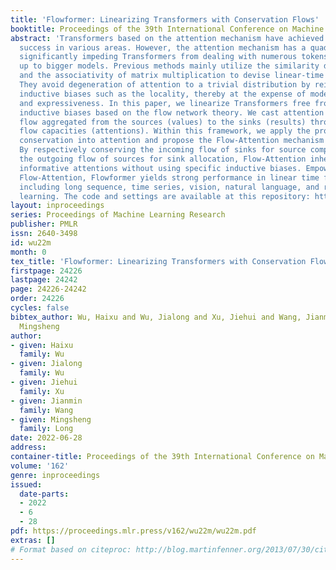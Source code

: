 ```yaml
---
title: 'Flowformer: Linearizing Transformers with Conservation Flows'
booktitle: Proceedings of the 39th International Conference on Machine Learning
abstract: 'Transformers based on the attention mechanism have achieved impressive
  success in various areas. However, the attention mechanism has a quadratic complexity,
  significantly impeding Transformers from dealing with numerous tokens and scaling
  up to bigger models. Previous methods mainly utilize the similarity decomposition
  and the associativity of matrix multiplication to devise linear-time attention mechanisms.
  They avoid degeneration of attention to a trivial distribution by reintroducing
  inductive biases such as the locality, thereby at the expense of model generality
  and expressiveness. In this paper, we linearize Transformers free from specific
  inductive biases based on the flow network theory. We cast attention as the information
  flow aggregated from the sources (values) to the sinks (results) through the learned
  flow capacities (attentions). Within this framework, we apply the property of flow
  conservation into attention and propose the Flow-Attention mechanism of linear complexity.
  By respectively conserving the incoming flow of sinks for source competition and
  the outgoing flow of sources for sink allocation, Flow-Attention inherently generates
  informative attentions without using specific inductive biases. Empowered by the
  Flow-Attention, Flowformer yields strong performance in linear time for wide areas,
  including long sequence, time series, vision, natural language, and reinforcement
  learning. The code and settings are available at this repository: https://github.com/thuml/Flowformer.'
layout: inproceedings
series: Proceedings of Machine Learning Research
publisher: PMLR
issn: 2640-3498
id: wu22m
month: 0
tex_title: 'Flowformer: Linearizing Transformers with Conservation Flows'
firstpage: 24226
lastpage: 24242
page: 24226-24242
order: 24226
cycles: false
bibtex_author: Wu, Haixu and Wu, Jialong and Xu, Jiehui and Wang, Jianmin and Long,
  Mingsheng
author:
- given: Haixu
  family: Wu
- given: Jialong
  family: Wu
- given: Jiehui
  family: Xu
- given: Jianmin
  family: Wang
- given: Mingsheng
  family: Long
date: 2022-06-28
address:
container-title: Proceedings of the 39th International Conference on Machine Learning
volume: '162'
genre: inproceedings
issued:
  date-parts:
  - 2022
  - 6
  - 28
pdf: https://proceedings.mlr.press/v162/wu22m/wu22m.pdf
extras: []
# Format based on citeproc: http://blog.martinfenner.org/2013/07/30/citeproc-yaml-for-bibliographies/
---
```

